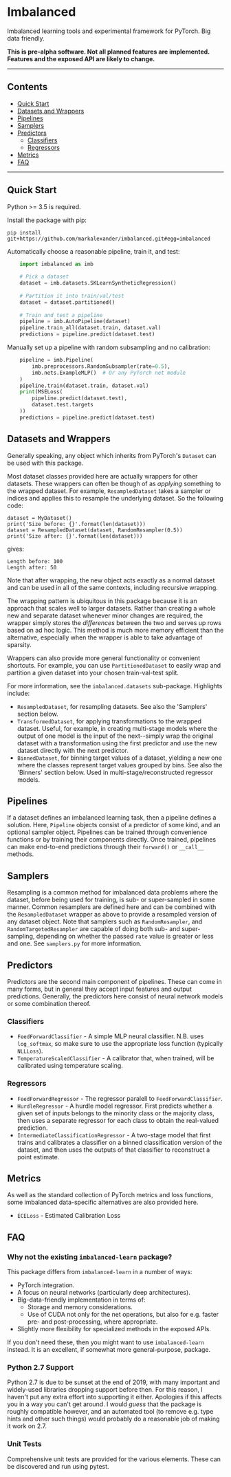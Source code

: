 
# Imbalanced

Imbalanced learning tools and experimental framework for PyTorch.
Big data friendly.

<!--REPORT-IGNORE-->
**This is pre-alpha software.  Not all planned features are implemented.
Features and the exposed API are likely to change.**

----

## Contents

  - [Quick Start](#quick-start)
  - [Datasets and Wrappers](#datasets-and-wrappers)
  - [Pipelines](#pipelines)
  - [Samplers](#samplers)
  - [Predictors](#predictors)
    - [Classifiers](#classifiers)
    - [Regressors](#regressors)
  - [Metrics](#metrics)
  - [FAQ](#faq)

----
<!--/REPORT-IGNORE-->


## Quick Start

Python >= 3.5 is required.

Install the package with pip:

    pip install git+https://github.com/markalexander/imbalanced.git#egg=imbalanced

<!--REPORT-IGNORE-->
Automatically choose a reasonable pipeline, train it, and test:

```python
    import imbalanced as imb
    
    # Pick a dataset
    dataset = imb.datasets.SKLearnSyntheticRegression()
    
    # Partition it into train/val/test
    dataset = dataset.partitioned()
    
    # Train and test a pipeline
    pipeline = imb.AutoPipeline(dataset)
    pipeline.train_all(dataset.train, dataset.val)
    predictions = pipeline.predict(dataset.test)
```

Manually set up a pipeline with random subsampling and no calibration:

```python
    pipeline = imb.Pipeline(
        imb.preprocessors.RandomSubsampler(rate=0.5),
        imb.nets.ExampleMLP()  # Or any PyTorch net module
    )
    pipeline.train(dataset.train, dataset.val)
    print(MSELoss(
        pipeline.predict(dataset.test),
        dataset.test.targets
    ))
    predictions = pipeline.predict(dataset.test)

```
<!--/REPORT-IGNORE-->

## Datasets and Wrappers

Generally speaking, any object which inherits from PyTorch's `Dataset` can be
used with this package.

Most dataset classes provided here are actually wrappers for other datasets.
These wrappers can often be though of as *applying* something to the wrapped
dataset.  For example, `ResampledDataset` takes a sampler or indices
and applies this to resample the underlying dataset.  So the following code:

    dataset = MyDataset()
    print('Size before: {}'.format(len(dataset)))
    dataset = ResampledDataset(dataset, RandomResampler(0.5))
    print('Size after: {}'.format(len(dataset)))

gives:

    Length before: 100
    Length after: 50

Note that after wrapping, the new object acts exactly as a normal dataset and
can be used in all of the same contexts, including recursive wrapping.

The wrapping pattern is ubiquitous in this package because it is an approach
that scales well to larger datasets.  Rather than creating a whole new and
separate dataset whenever minor changes are required, the wrapper simply stores
the *differences* between the two and serves up rows based on ad hoc logic. 
This method is much more memory efficient than the alternative, especially
when the wrapper is able to take advantage of sparsity.

Wrappers can also provide more general functionality or convenient shortcuts.
For example, you can use `PartitionedDataset` to easily wrap and partition a
given dataset into your chosen train-val-test split.

For more information, see the `imbalanced.datasets` sub-package.  Highlights
include:

  - `ResampledDataset`, for resampling datasets.  See also the 'Samplers'
    section below.
  - `TransformedDataset`, for applying transformations to the wrapped dataset.
    Useful, for example, in creating multi-stage models where the output of one
    model is the input of the next--simply wrap the original dataset with a
    transformation using the first predictor and use the new dataset directly
    with the next predictor.
  - `BinnedDataset`, for binning target values of a dataset, yielding a new one
    where the classes represent target values grouped by bins.  See also the
    'Binners' section below.  Used in multi-stage/reconstructed regressor
    models.


## Pipelines

If a dataset defines an imbalanced learning task, then a pipeline defines a
solution.  Here, `Pipeline` objects consist of a predictor of some kind, and
an optional sampler object.  Pipelines can be trained through convenience
functions or by training their components directly.  Once trained, pipelines
can make end-to-end predictions through their `forward()` or `__call__`
methods.


## Samplers

Resampling is a common method for imbalanced data problems where the dataset,
before being used for training, is sub- or super-sampled in some manner.
Common resamplers are defined here and can be combined with the
`ResampledDataset` wrapper as above to provide a resampled version of any
dataset object.  Note that samplers such as `RandomResampler`, and
`RandomTargetedResampler` are capable of doing both sub- and super-sampling, 
depending on whether the passed `rate` value is greater or less and one.  See
`samplers.py` for more information.


## Predictors

Predictors are the second main component of pipelines.  These can come in many
forms, but in general they accept input features and output predictions.
Generally, the predictors here consist of neural network models or some
combination thereof.

### Classifiers

  - `FeedForwardClassifier` - A simple MLP neural classifier.  N.B. uses
    `log_softmax`, so make sure to use the appropriate loss function (typically
    `NLLLoss`).
  - `TemperatureScaledClassifier` - A calibrator that, when trained, will be
    calibrated using temperature scaling.


### Regressors

  - `FeedForwardRegressor` - The regressor paralell to `FeedForwardClassifier`.
  - `HurdleRegressor` - A hurdle model regressor.  First predicts whether a
    given set of inputs belongs to the minority class or the majority class,
    then uses a separate regressor for each class to obtain the real-valued
    prediction.
  - `IntermediateClassificationRegressor` - A two-stage model that
    first trains and calibrates a classifier on a binned classification version
    of the dataset, and then uses the outputs of that classifier to reconstruct
    a point estimate.


## Metrics

As well as the standard collection of PyTorch metrics and loss functions,
some imbalanced data-specific alternatives are also provided here.

  - `ECELoss` - Estimated Calibration Loss


## FAQ

### Why not the existing `imbalanced-learn` package?

This package differs from `imbalanced-learn` in a number of ways:

  - PyTorch integration.
  - A focus on neural networks (particularly deep architectures).
  - Big-data-friendly implementation in terms of:
    - Storage and memory considerations.
    - Use of CUDA not only for the net operations, but also for e.g. faster
      pre- and post-processing, where appropriate.
  - Slightly more flexibility for specialized methods in the exposed APIs.
  
If you don't need these, then you might want to use `imbalanced-learn` instead.
It is an excellent, if somewhat more general-purpose, package.


### Python 2.7 Support

Python 2.7 is due to be sunset at the end of 2019, with many important and
widely-used libraries dropping support before then.  For this reason, I haven't
put any extra effort into supporting it either.  Apologies if this affects you
in a way you can't get around.  I would *guess* that the package is roughly
compatible however, and an automated tool (to remove e.g. type hints and other
such things) would probably do a reasonable job of making it work on 2.7.


### Unit Tests

Comprehensive unit tests are provided for the various elements.  These can be
discovered and run using pytest.